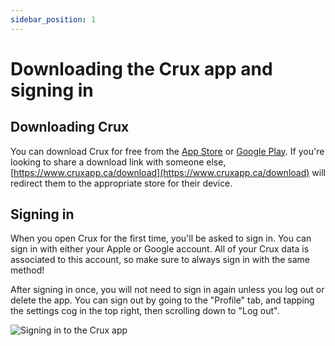```yaml
---
sidebar_position: 1
---
```


# Downloading the Crux app and signing in

## Downloading Crux

You can download Crux for free from the [App Store](https://apps.apple.com/ca/app/climbwithcrux/id6448704757) or [Google Play](https://play.google.com/store/apps/details?id=ca.cruxapp.twa). If you're looking to share a download link with someone else, [https://www.cruxapp.ca/download](https://www.cruxapp.ca/download) will redirect them to the appropriate store for their device.

## Signing in

When you open Crux for the first time, you'll be asked to sign in. You can sign in with either your Apple or Google account. All of your Crux data is associated to this account, so make sure to always sign in with the same method!

After signing in once, you will not need to sign in again unless you log out or delete the app. You can sign out by going to the "Profile" tab, and tapping the settings cog in the top right, then scrolling down to "Log out".

<img src="/img/login.png" alt="Signing in to the Crux app" class="screenshot" />
